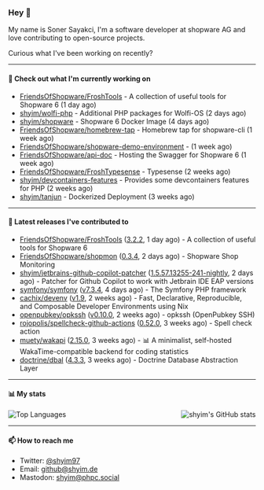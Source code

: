### Hey 👋

My name is Soner Sayakci, I'm a software developer at shopware AG and love contributing to open-source projects.

Curious what I've been working on recently?

---

#### 👷 Check out what I'm currently working on

- [FriendsOfShopware/FroshTools](https://github.com/FriendsOfShopware/FroshTools) - A collection of useful tools for Shopware 6 (1 day ago)
- [shyim/wolfi-php](https://github.com/shyim/wolfi-php) - Additional PHP packages for Wolfi-OS (2 days ago)
- [shyim/shopware](https://github.com/shyim/shopware) - Shopware 6 Docker Image (4 days ago)
- [FriendsOfShopware/homebrew-tap](https://github.com/FriendsOfShopware/homebrew-tap) - Homebrew tap for shopware-cli (1 week ago)
- [FriendsOfShopware/shopware-demo-environment](https://github.com/FriendsOfShopware/shopware-demo-environment) -  (1 week ago)
- [FriendsOfShopware/api-doc](https://github.com/FriendsOfShopware/api-doc) - Hosting the Swagger for Shopware 6 (1 week ago)
- [FriendsOfShopware/FroshTypesense](https://github.com/FriendsOfShopware/FroshTypesense) - Typesense (2 weeks ago)
- [shyim/devcontainers-features](https://github.com/shyim/devcontainers-features) - Provides some devcontainers features for PHP (2 weeks ago)
- [shyim/tanjun](https://github.com/shyim/tanjun) - Dockerized Deployment (3 weeks ago)

---

#### 🔭 Latest releases I've contributed to

- [FriendsOfShopware/FroshTools](https://github.com/FriendsOfShopware/FroshTools) ([3.2.2](https://github.com/FriendsOfShopware/FroshTools/releases/tag/3.2.2), 1 day ago) - A collection of useful tools for Shopware 6
- [FriendsOfShopware/shopmon](https://github.com/FriendsOfShopware/shopmon) ([0.3.4](https://github.com/FriendsOfShopware/shopmon/releases/tag/0.3.4), 2 days ago) - Shopware Shop Monitoring
- [shyim/jetbrains-github-copilot-patcher](https://github.com/shyim/jetbrains-github-copilot-patcher) ([1.5.57.13255-241-nightly](https://github.com/shyim/jetbrains-github-copilot-patcher/releases/tag/1.5.57.13255-241-nightly), 2 days ago) - Patcher for Github Copilot to work with Jetbrain IDE EAP versions
- [symfony/symfony](https://github.com/symfony/symfony) ([v7.3.4](https://github.com/symfony/symfony/releases/tag/v7.3.4), 4 days ago) - The Symfony PHP framework
- [cachix/devenv](https://github.com/cachix/devenv) ([v1.9](https://github.com/cachix/devenv/releases/tag/v1.9), 2 weeks ago) - Fast, Declarative, Reproducible, and Composable Developer Environments using Nix
- [openpubkey/opkssh](https://github.com/openpubkey/opkssh) ([v0.10.0](https://github.com/openpubkey/opkssh/releases/tag/v0.10.0), 2 weeks ago) - opkssh (OpenPubkey SSH)
- [rojopolis/spellcheck-github-actions](https://github.com/rojopolis/spellcheck-github-actions) ([0.52.0](https://github.com/rojopolis/spellcheck-github-actions/releases/tag/0.52.0), 3 weeks ago) - Spell check action
- [muety/wakapi](https://github.com/muety/wakapi) ([2.15.0](https://github.com/muety/wakapi/releases/tag/2.15.0), 3 weeks ago) - 📊 A minimalist, self-hosted WakaTime-compatible backend for coding statistics
- [doctrine/dbal](https://github.com/doctrine/dbal) ([4.3.3](https://github.com/doctrine/dbal/releases/tag/4.3.3), 3 weeks ago) - Doctrine Database Abstraction Layer

---

#### 📊 My stats

<img align="right" alt="shyim's GitHub stats" src="https://github-readme-stats.vercel.app/api?username=shyim&count_private=1&show_icons=true&" />

![Top Languages](https://github-readme-stats.vercel.app/api/top-langs/?username=shyim)

---

#### 📫 How to reach me

- Twitter: [@shyim97](https://twitter.com/shyim97)
- Email: [github@shyim.de](mailto://github@shyim.de)
- Mastodon: <a rel="me" href="https://phpc.social/@shyim">shyim@phpc.social</a>
